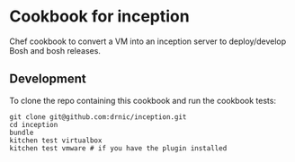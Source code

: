 # Cookbook for inception

Chef cookbook to convert a VM into an inception server to deploy/develop Bosh and bosh releases.

## Development

To clone the repo containing this cookbook and run the cookbook tests:

```
git clone git@github.com:drnic/inception.git
cd inception
bundle
kitchen test virtualbox
kitchen test vmware # if you have the plugin installed
```
